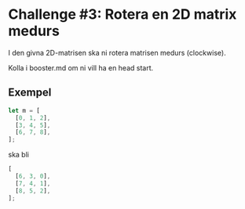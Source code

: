 # Challenge #3: Rotera en 2D matrix medurs

I den givna 2D-matrisen ska ni rotera matrisen medurs (clockwise). 

Kolla i booster.md om ni vill ha en head start.

## Exempel

```js
let m = [
  [0, 1, 2],
  [3, 4, 5],
  [6, 7, 8],
];
```

ska bli

```js
[
  [6, 3, 0],
  [7, 4, 1],
  [8, 5, 2],
];
```